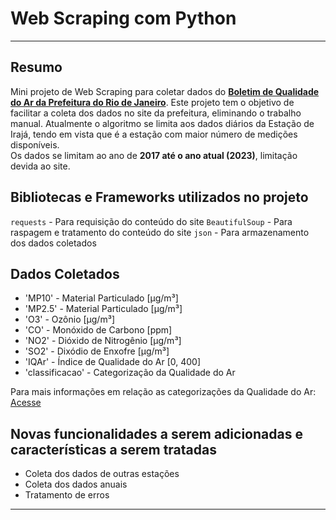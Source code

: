 # Web Scraping com Python
---
 **Resumo** 
 ---
 Mini projeto de Web Scraping para coletar dados do **[Boletim de Qualidade do Ar da Prefeitura do Rio de Janeiro](https://jeap.rio.rj.gov.br/je-metinfosmac/boletim)**. Este projeto tem o objetivo de facilitar a coleta dos dados no site da prefeitura, eliminando o trabalho manual.
 Atualmente o algoritmo se limita aos dados diários da Estação de Irajá, tendo em vista que é a estação com maior número de medições disponíveis.  
 Os dados se limitam ao ano de **2017 até o ano atual (2023)**, limitação devida ao site.

**Bibliotecas e Frameworks utilizados no projeto** 
---
`requests` - Para requisição do conteúdo do site
`BeautifulSoup` - Para raspagem e tratamento do conteúdo do site
`json` - Para armazenamento dos dados coletados

**Dados Coletados**
---
- 'MP10' - Material Particulado [µg/m³]
- 'MP2.5' - Material Particulado [µg/m³]
- 'O3' - Ozônio [µg/m³]
- 'CO' - Monóxido de Carbono [ppm] 
- 'NO2' - Dióxido de Nitrogênio [µg/m³]
- 'SO2' - Dixódio de Enxofre [µg/m³]
- 'IQAr' - Índice de Qualidade do Ar [0, 400]
- 'classificacao' - Categorização da Qualidade do Ar

Para mais informações em relação as categorizações da Qualidade do Ar: [Acesse](https://jeap.rio.rj.gov.br/je-metinfosmac/boletim)

**Novas funcionalidades a serem adicionadas e características a serem tratadas**
---
- Coleta dos dados de outras estações
- Coleta dos dados anuais
- Tratamento de erros


****

